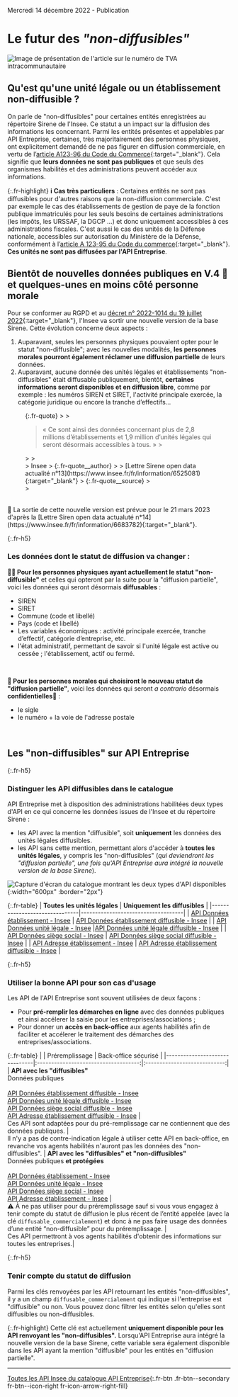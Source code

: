 Mercredi 14 décembre 2022 - Publication

# Le futur des _"non-diffusibles"_
![Image de présentation de l'article sur le numéro de TVA intracommunautaire](<%= image_path('api_entreprise/blog/non-diffusible-image-principale.png') %>)


## Qu'est qu'une unité légale ou un établissement non-diffusible ?
On parle de "non-diffusibles" pour certaines entités enregistrées au répertoire Sirene de l'Insee. Ce statut a un impact sur la diffusion des informations les concernant.
Parmi les entités présentes et appelables par API Entreprise, certaines, très majoritairement des personnes physiques, ont explicitement demandé de ne pas figurer en diffusion commerciale, en vertu de l’[article A123-96 du Code du Commerce](https://www.legifrance.gouv.fr/codes/article_lc/LEGIARTI000031043097/){:target="_blank"}. Cela signifie que **leurs données ne sont pas publiques** et que seuls des organismes habilités et des administrations peuvent accéder aux informations.

{:.fr-highlight}
**ℹ️ Cas très particuliers** : Certaines entités ne sont pas diffusibles pour d'autres raisons que la non-diffusion commerciale. C'est par exemple le cas des établissements de gestion de paye de la fonction publique immatriculés pour les seuls besoins de certaines administrations (les impôts, les URSSAF, la DGCP …) et donc uniquement accessibles à ces administrations fiscales. C'est aussi le cas des unités de la Défense nationale, accessibles sur autorisation du Ministère de la Défense, conformément à l’[article A 123-95 du Code du commerce](https://www.legifrance.gouv.fr/codes/article_lc/LEGIARTI000020165032/2010-07-02){:target="_blank"}. **Ces unités ne sont pas diffusées par l'API Entreprise**.


## Bientôt de nouvelles données publiques en V.4 🎢 <br>et quelques-unes en moins côté personne morale

Pour se conformer au RGPD et au [décret n° 2022-1014 du 19 juillet 2022](https://www.legifrance.gouv.fr/jorf/id/JORFTEXT000046061058){:target="_blank"}, l'Insee va sortir une nouvelle version de la base Sirene. Cette évolution concerne deux aspects&nbsp;: 
1. Auparavant, seules les personnes physiques pouvaient opter pour le statut "non-diffusible"; avec les nouvelles modalités, **les personnes morales pourront également réclamer une diffusion partielle** de leurs données.
2. Auparavant, aucune donnée des unités légales et établissements "non-diffusibles" était diffusable publiquement, bientôt, **certaines informations seront disponibles et en diffusion libre**, comme par exemple : les numéros SIREN et SIRET, l'activité principale exercée, la catégorie juridique ou encore la tranche d’effectifs…

<figure>
{:.fr-quote} 
>
> <blockquote>«&nbsp;Ce sont ainsi des données concernant plus de 2,8 millions d’établissements et 1,9 million d’unités légales qui seront désormais accessibles à tous.&nbsp;»
> </blockquote>
>
> <figcaption>
> Insee
> {:.fr-quote__author}
>
> [Lettre Sirene open data actualité n°13](https://www.insee.fr/fr/information/6525081){:target="_blank"}
> {:.fr-quote__source}
> </figcaption>
>
</figure>

<br>
📅 La sortie de cette nouvelle version est prévue pour le 21 mars 2023 d'après la [Lettre Siren open data actualuté n*14](https://www.insee.fr/fr/information/6683782){:target="_blank"}.

{:.fr-h5}
### Les données dont le statut de diffusion va changer :

**🧑‍⚕️ Pour les personnes physiques ayant actuellement le statut "non-diffusible"** et celles qui opteront par la suite pour la "diffusion partielle", voici les données qui seront désormais **diffusables**&nbsp;:
- SIREN
- SIRET
- Commune (code et libellé)
- Pays (code et libellé)
- Les variables économiques : activité principale exercée, tranche d’effectif, catégorie d’entreprise, etc.
- l'état administratif, permettant de savoir si l'unité légale est active ou cessée ; l'établissement, actif ou fermé.

<br>

**🏢 Pour les personnes morales qui choisiront le nouveau statut de "diffusion partielle"**, voici les données qui seront _a contrario_ désormais **confidentielles**🔐&nbsp;: 
- le sigle
- le numéro + la voie de l'adresse postale

<br>

## Les "non-diffusibles" sur API Entreprise

{:.fr-h5}
### Distinguer les API diffusibles dans le catalogue

API Entreprise met à disposition des administrations habilitées deux types d'API en ce qui concerne les données issues de l'Insee et du répertoire Sirene&nbsp;: 
- les API avec la mention "diffusible", soit **uniquement** les données des unités légales diffusibles.
- les API sans cette mention, permettant alors d'accéder à **toutes les unités légales**, y compris les "non-diffusibles" (_qui deviendront les "diffusion partielle", une fois qu'API Entreprise aura intégré la nouvelle version de la base Sirene_).


![Capture d'écran du catalogue montrant les deux types d'API disponibles](<%= image_path('api_entreprise/blog/non-diffusible-catalogue-deux-types-d-api.png') %>){:width="600px" :border="2px"}


{:.fr-table}
| **Toutes les unités légales** | **Uniquement les diffusibles** |
|-------------------------------|------------------------------------|
| [API Données établissement - Insee](<%= endpoint_path(uid: 'insee/etablissements') %>)         | [API Données établissement diffusible - Insee](<%= endpoint_path(uid: 'insee/etablissements_diffusibles') %>)   |
| [API Données unité légale - Insee](<%= endpoint_path(uid: 'insee/unites_legales') %>)          |[API Données unité légale diffusible - Insee](<%= endpoint_path(uid: 'insee/unites_legales_diffusibles') %>)    |
| [API Données siège social - Insee](<%= endpoint_path(uid: 'insee/siege_social') %>)          | [API Données siège social diffusible - Insee](<%= endpoint_path(uid: 'insee/siege_social_diffusibles') %>)    |
| [API Adresse établissement - Insee](<%= endpoint_path(uid: 'insee/adresse_etablissements') %>)         | [API Adresse établissement diffusible - Insee](<%= endpoint_path(uid: 'insee/adresse_etablissements_diffusibles') %>)  |


{:.fr-h5}
### Utiliser la bonne API pour son cas d'usage

Les API de l'API Entreprise sont souvent utilisées de deux façons&nbsp;:
- Pour **pré-remplir les démarches en ligne** avec des données publiques et ainsi accélerer la saisie pour les entreprises/associations ;
- Pour donner un **accès en back-office** aux agents habilités afin de faciliter et accélerer le traitement des démarches des entreprises/associations.

{:.fr-table}
|   | <span class='fr-badge fr-badge--sm fr-badge--new'>Préremplissage</span>  | <span class='fr-badge fr-badge--sm fr-badge--green-archipel fr-badge--new'>Back-office sécurisé</span> |
|-------------------------------|:------------------------------------:|:----------------------------:|
| **API avec les "diffusibles"**<br/><span class='fr-badge fr-badge--sm fr-badge--grey fr'>Données publiques</span><br><br>  [API Données établissement diffusible - Insee](<%= endpoint_path(uid: 'insee/etablissements_diffusibles') %>)<br/>[API Données unité légale diffusible - Insee](<%= endpoint_path(uid: 'insee/unites_legales_diffusibles') %>)<br/>[API Données siège social diffusible - Insee](<%= endpoint_path(uid: 'insee/siege_social_diffusibles') %>)<br/>[API Adresse établissement diffusible - Insee](<%= endpoint_path(uid: 'insee/adresse_etablissements_diffusibles') %>)  |  <span style="color:#1f8d49" class="fr-icon-checkbox-circle-fill" aria-hidden="true"></span><br>Ces API sont adaptées pour du pré-remplissage car ne contiennent que des données publiques. | <span style="color:#1f8d49" class="fr-icon-checkbox-circle-line" aria-hidden="true"></span><br>Il n'y a pas de contre-indication légale à utiliser cette API en back-office, en revanche vos agents habilités n'auront pas les données des "non-diffusibles".
| **API avec les "diffusibles" et "non-diffusibles"**<br><span class='fr-badge fr-badge--sm fr-badge--white fr'>Données publiques **et protégées**</span><br><br/>  [API Données établissement - Insee](<%= endpoint_path(uid: 'insee/etablissements') %>)<br/>[API Données unité légale - Insee](<%= endpoint_path(uid: 'insee/unites_legales') %>)<br/>[API Données siège social - Insee](<%= endpoint_path(uid: 'insee/siege_social') %>)<br/>[API Adresse établissement - Insee](<%= endpoint_path(uid: 'insee/adresse_etablissements') %>) |   <span style="color:#d64d00" class="fr-icon-close-circle-line" aria-hidden="true"></span><br> ⚠️ À ne pas utiliser pour du préremplissage sauf si vous vous engagez à tenir compte du statut de diffusion le plus récent de l’entité appelée (avec la clé `diffusable_commercialement`) et donc à ne pas faire usage des données d’une entité “non-diffusible” pour du préremplissage. | <span style="color:#1f8d49" class="fr-icon-checkbox-circle-fill" aria-hidden="true"></span><br>Ces API permettront à vos agents habilités d'obtenir des informations sur toutes les entreprises.|

{:.fr-h5}
### Tenir compte du statut de diffusion
 
Parmi les clés renvoyées par les API retournant les entités "non-diffusibles", il y a un champ `diffusable_commercialement` qui indique si l'entreprise est "diffusible" ou non. Vous pouvez donc filtrer les entités selon qu'elles sont diffusibles ou non-diffusibles.

{:.fr-highlight}
Cette clé est actuellement **uniquement disponible pour les API renvoyant les "non-diffusibles".** Lorsqu'API Entreprise aura intégré la nouvelle version de la base Sirene, cette variable sera également disponible dans les API ayant la mention "diffusible" pour les entités en "diffusion partielle".


-----


[Toutes les API Insee du catalogue API Entreprise](https://entreprise.api.gouv.fr/catalogue?Endpoint%5Bquery%5D=diffusible){:.fr-btn .fr-btn--secondary fr-btn--icon-right fr-icon-arrow-right-fill}

